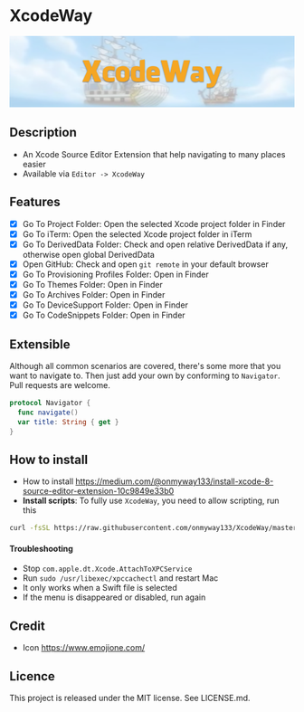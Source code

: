 XcodeWay
==

![](Screenshots/Banner.png)

## Description

- An Xcode Source Editor Extension that help navigating to many places easier
- Available via `Editor -> XcodeWay`

## Features

- [x] Go To Project Folder: Open the selected Xcode project folder in Finder
- [x] Go To iTerm: Open the selected Xcode project folder in iTerm
- [x] Go To DerivedData Folder: Check and open relative DerivedData if any, otherwise open global DerivedData
- [x] Open GitHub: Check and open `git remote` in your default browser
- [x] Go To Provisioning Profiles Folder: Open in Finder
- [x] Go To Themes Folder: Open in Finder
- [x] Go To Archives Folder: Open in Finder
- [x] Go To DeviceSupport Folder: Open in Finder
- [x] Go To CodeSnippets Folder: Open in Finder

## Extensible

Although all common scenarios are covered, there's some more that you want to navigate to. Then just add your own by conforming to `Navigator`. Pull requests are welcome.

```swift
protocol Navigator {
  func navigate()
  var title: String { get }
}
```

## How to install

- How to install https://medium.com/@onmyway133/install-xcode-8-source-editor-extension-10c9849e33b0
- **Install scripts**: To fully use `XcodeWay`, you need to allow scripting, run this

```sh
curl -fsSL https://raw.githubusercontent.com/onmyway133/XcodeWay/master/install.sh | sh
```

#### Troubleshooting

- Stop `com.apple.dt.Xcode.AttachToXPCService`
- Run `sudo /usr/libexec/xpccachectl` and restart Mac
- It only works when a Swift file is selected
- If the menu is disappeared or disabled, run again

## Credit

- Icon https://www.emojione.com/

## Licence

This project is released under the MIT license. See LICENSE.md.
